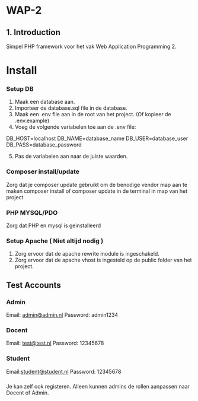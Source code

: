 # WAP-2

## 1. Introduction
Simpel PHP framework voor het vak Web Application Programming 2.

# Install
### Setup DB
1. Maak een database aan.
2. Importeer de database.sql file in de database.
3. Maak een .env file aan in de root van het project. (Of kopieer de .env.example)
4. Voeg de volgende variabelen toe aan de .env file:

DB_HOST=localhost
DB_NAME=database_name
DB_USER=database_user
DB_PASS=database_password

5. Pas de variabelen aan naar de juiste waarden.

### Composer install/update
Zorg dat je composer update gebruikt om de benodige vendor map aan te maken
composer install of composer update in de terminal in map van het project

### PHP MYSQL/PDO
Zorg dat PHP en mysql is geinstalleerd

### Setup Apache ( Niet altijd nodig )
1. Zorg ervoor dat de apache rewrite module is ingeschakeld.
2. Zorg ervoor dat de apache vhost is ingesteld op de public folder van het project.

## Test Accounts 
### Admin
Email: admin@admin.nl
Password: admin1234

### Docent
Email: test@test.nl
Password: 12345678

### Student
Email:student@student.nl
Password: 12345678

### 
Je kan zelf ook registeren. Alleen kunnen admins de rollen aanpassen naar Docent of Admin.